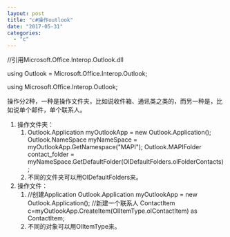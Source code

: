 ```yaml
---
layout: post
title: "c#操作outlook"
date: "2017-05-31"
categories: 
  - "c"
---
```


//引用Microsoft.Office.Interop.Outlook.dll

using Outlook = Microsoft.Office.Interop.Outlook;

using Microsoft.Office.Interop.Outlook;

操作分2种，一种是操作文件夹，比如说收件箱、通讯类之类的，而另一种是，比如说单个邮件，单个联系人。

1. 操作文件夹：
    1. Outlook.Application myOutlookApp = new Outlook.Application(); Outlook.NameSpace myNameSpace = myOutlookApp.GetNamespace("MAPI"); Outlook.MAPIFolder contact\_folder = myNameSpace.GetDefaultFolder(OlDefaultFolders.olFolderContacts);
    2. 不同的文件夹可以用OlDefaultFolders来。
2. 操作文件：
    1. //创建Application Outlook.Application myOutlookApp = new Outlook.Application(); //新建一个联系人 ContactItem c=myOutlookApp.CreateItem(OlItemType.olContactItem) as ContactItem;
    2. 不同的对象可以用OlItemType来。
